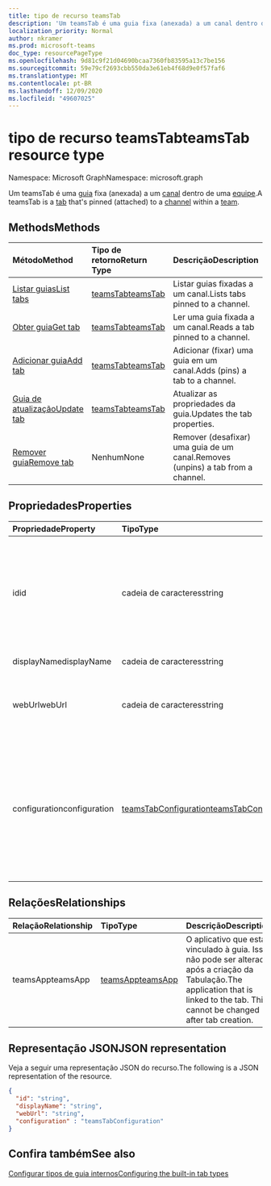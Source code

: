 ```yaml
---
title: tipo de recurso teamsTab
description: 'Um teamsTab é uma guia fixa (anexada) a um canal dentro de uma equipe. '
localization_priority: Normal
author: nkramer
ms.prod: microsoft-teams
doc_type: resourcePageType
ms.openlocfilehash: 9d81c9f21d04690bcaa7360fb83595a13c7be156
ms.sourcegitcommit: 59e79cf2693cbb550da3e61eb4f68d9e0f57faf6
ms.translationtype: MT
ms.contentlocale: pt-BR
ms.lasthandoff: 12/09/2020
ms.locfileid: "49607025"
---
```

# <a name="teamstab-resource-type"></a><span data-ttu-id="effd9-103">tipo de recurso teamsTab</span><span class="sxs-lookup"><span data-stu-id="effd9-103">teamsTab resource type</span></span>

<span data-ttu-id="effd9-104">Namespace: Microsoft Graph</span><span class="sxs-lookup"><span data-stu-id="effd9-104">Namespace: microsoft.graph</span></span>



<span data-ttu-id="effd9-105">Um teamsTab é uma [guia](../resources/teamstab.md) fixa (anexada) a um [canal](channel.md) dentro de uma [equipe](team.md).</span><span class="sxs-lookup"><span data-stu-id="effd9-105">A teamsTab is a [tab](../resources/teamstab.md) that's pinned (attached) to a [channel](channel.md) within a [team](team.md).</span></span> 

## <a name="methods"></a><span data-ttu-id="effd9-106">Methods</span><span class="sxs-lookup"><span data-stu-id="effd9-106">Methods</span></span>

| <span data-ttu-id="effd9-107">Método</span><span class="sxs-lookup"><span data-stu-id="effd9-107">Method</span></span>       | <span data-ttu-id="effd9-108">Tipo de retorno</span><span class="sxs-lookup"><span data-stu-id="effd9-108">Return Type</span></span>  |<span data-ttu-id="effd9-109">Descrição</span><span class="sxs-lookup"><span data-stu-id="effd9-109">Description</span></span>|
|:---------------|:--------|:----------|
|[<span data-ttu-id="effd9-110">Listar guias</span><span class="sxs-lookup"><span data-stu-id="effd9-110">List tabs</span></span>](../api/channel-list-tabs.md) | [<span data-ttu-id="effd9-111">teamsTab</span><span class="sxs-lookup"><span data-stu-id="effd9-111">teamsTab</span></span>](teamstab.md) | <span data-ttu-id="effd9-112">Listar guias fixadas a um canal.</span><span class="sxs-lookup"><span data-stu-id="effd9-112">Lists tabs pinned to a channel.</span></span>|
|[<span data-ttu-id="effd9-113">Obter guia</span><span class="sxs-lookup"><span data-stu-id="effd9-113">Get tab</span></span>](../api/channel-get-tabs.md) | [<span data-ttu-id="effd9-114">teamsTab</span><span class="sxs-lookup"><span data-stu-id="effd9-114">teamsTab</span></span>](teamstab.md) | <span data-ttu-id="effd9-115">Ler uma guia fixada a um canal.</span><span class="sxs-lookup"><span data-stu-id="effd9-115">Reads a tab pinned to a channel.</span></span>|
|[<span data-ttu-id="effd9-116">Adicionar guia</span><span class="sxs-lookup"><span data-stu-id="effd9-116">Add tab</span></span>](../api/channel-post-tabs.md) | [<span data-ttu-id="effd9-117">teamsTab</span><span class="sxs-lookup"><span data-stu-id="effd9-117">teamsTab</span></span>](teamstab.md) | <span data-ttu-id="effd9-118">Adicionar (fixar) uma guia em um canal.</span><span class="sxs-lookup"><span data-stu-id="effd9-118">Adds (pins) a tab to a channel.</span></span>|
|[<span data-ttu-id="effd9-119">Guia de atualização</span><span class="sxs-lookup"><span data-stu-id="effd9-119">Update tab</span></span>](../api/channel-patch-tabs.md) | [<span data-ttu-id="effd9-120">teamsTab</span><span class="sxs-lookup"><span data-stu-id="effd9-120">teamsTab</span></span>](teamstab.md) | <span data-ttu-id="effd9-121">Atualizar as propriedades da guia.</span><span class="sxs-lookup"><span data-stu-id="effd9-121">Updates the tab properties.</span></span>|
|[<span data-ttu-id="effd9-122">Remover guia</span><span class="sxs-lookup"><span data-stu-id="effd9-122">Remove tab</span></span>](../api/channel-delete-tabs.md) | <span data-ttu-id="effd9-123">Nenhum</span><span class="sxs-lookup"><span data-stu-id="effd9-123">None</span></span> | <span data-ttu-id="effd9-124">Remover (desafixar) uma guia de um canal.</span><span class="sxs-lookup"><span data-stu-id="effd9-124">Removes (unpins) a tab from a channel.</span></span>|


## <a name="properties"></a><span data-ttu-id="effd9-125">Propriedades</span><span class="sxs-lookup"><span data-stu-id="effd9-125">Properties</span></span>

|<span data-ttu-id="effd9-126">Propriedade</span><span class="sxs-lookup"><span data-stu-id="effd9-126">Property</span></span>|<span data-ttu-id="effd9-127">Tipo</span><span class="sxs-lookup"><span data-stu-id="effd9-127">Type</span></span>|<span data-ttu-id="effd9-128">Descrição</span><span class="sxs-lookup"><span data-stu-id="effd9-128">Description</span></span>|
|:---------------|:--------|:----------|
|  <span data-ttu-id="effd9-129">id</span><span class="sxs-lookup"><span data-stu-id="effd9-129">id</span></span>              |   <span data-ttu-id="effd9-130">cadeia de caracteres</span><span class="sxs-lookup"><span data-stu-id="effd9-130">string</span></span>                  |  <span data-ttu-id="effd9-131">Identificador que identifica exclusivamente uma instância específica de uma guia de canal. somente leitura.</span><span class="sxs-lookup"><span data-stu-id="effd9-131">Identifier that uniquely identifies a specific instance of a channel tab. Read only.</span></span>     |
|  <span data-ttu-id="effd9-132">displayName</span><span class="sxs-lookup"><span data-stu-id="effd9-132">displayName</span></span>            |   <span data-ttu-id="effd9-133">cadeia de caracteres</span><span class="sxs-lookup"><span data-stu-id="effd9-133">string</span></span>                  |  <span data-ttu-id="effd9-134">Nome da guia.</span><span class="sxs-lookup"><span data-stu-id="effd9-134">Name of the tab.</span></span>     |
|  <span data-ttu-id="effd9-135">webUrl</span><span class="sxs-lookup"><span data-stu-id="effd9-135">webUrl</span></span>          |   <span data-ttu-id="effd9-136">cadeia de caracteres</span><span class="sxs-lookup"><span data-stu-id="effd9-136">string</span></span>                  |  <span data-ttu-id="effd9-137">URL de link profundo da instância de guia.</span><span class="sxs-lookup"><span data-stu-id="effd9-137">Deep link URL of the tab instance.</span></span> <span data-ttu-id="effd9-138">Somente leitura.</span><span class="sxs-lookup"><span data-stu-id="effd9-138">Read only.</span></span>     |
|  <span data-ttu-id="effd9-139">configuration</span><span class="sxs-lookup"><span data-stu-id="effd9-139">configuration</span></span>        |   [<span data-ttu-id="effd9-140">teamsTabConfiguration</span><span class="sxs-lookup"><span data-stu-id="effd9-140">teamsTabConfiguration</span></span>](teamstabconfiguration.md) |  <span data-ttu-id="effd9-141">Contêiner para configurações personalizadas aplicadas a uma guia. A guia é considerada configurada somente quando essa propriedade é definida.</span><span class="sxs-lookup"><span data-stu-id="effd9-141">Container for custom settings applied to a tab. The tab is considered configured only once this property is set.</span></span>     |

## <a name="relationships"></a><span data-ttu-id="effd9-142">Relações</span><span class="sxs-lookup"><span data-stu-id="effd9-142">Relationships</span></span>

| <span data-ttu-id="effd9-143">Relação</span><span class="sxs-lookup"><span data-stu-id="effd9-143">Relationship</span></span> | <span data-ttu-id="effd9-144">Tipo</span><span class="sxs-lookup"><span data-stu-id="effd9-144">Type</span></span>   | <span data-ttu-id="effd9-145">Descrição</span><span class="sxs-lookup"><span data-stu-id="effd9-145">Description</span></span> |
|:---------------|:--------|:----------|
|<span data-ttu-id="effd9-146">teamsApp</span><span class="sxs-lookup"><span data-stu-id="effd9-146">teamsApp</span></span>|[<span data-ttu-id="effd9-147">teamsApp</span><span class="sxs-lookup"><span data-stu-id="effd9-147">teamsApp</span></span>](teamsapp.md) | <span data-ttu-id="effd9-148">O aplicativo que está vinculado à guia. Isso não pode ser alterado após a criação da Tabulação.</span><span class="sxs-lookup"><span data-stu-id="effd9-148">The application that is linked to the tab. This cannot be changed after tab creation.</span></span> |

## <a name="json-representation"></a><span data-ttu-id="effd9-149">Representação JSON</span><span class="sxs-lookup"><span data-stu-id="effd9-149">JSON representation</span></span>

<span data-ttu-id="effd9-150">Veja a seguir uma representação JSON do recurso.</span><span class="sxs-lookup"><span data-stu-id="effd9-150">The following is a JSON representation of the resource.</span></span>


<!-- {
  "blockType": "resource",
  "baseType": "microsoft.graph.entity",
  "@odata.type": "microsoft.graph.teamsTab"
}-->

```json
{  
  "id": "string",
  "displayName": "string",
  "webUrl": "string",
  "configuration" : "teamsTabConfiguration"
}
```

<!-- uuid: 8fcb5dbc-d5aa-4681-8e31-b001d5168d79
2015-10-25 14:57:30 UTC -->
<!-- {
  "type": "#page.annotation",
  "description": "teamsTab resource",
  "keywords": "",
  "section": "documentation",
  "tocPath": ""
}-->

## <a name="see-also"></a><span data-ttu-id="effd9-151">Confira também</span><span class="sxs-lookup"><span data-stu-id="effd9-151">See also</span></span>

[<span data-ttu-id="effd9-152">Configurar tipos de guia internos</span><span class="sxs-lookup"><span data-stu-id="effd9-152">Configuring the built-in tab types</span></span>](/graph/teams-configuring-builtin-tabs)

